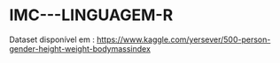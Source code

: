 # IMC---LINGUAGEM-R

Dataset disponível em : https://www.kaggle.com/yersever/500-person-gender-height-weight-bodymassindex
